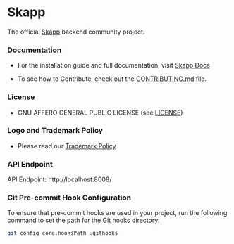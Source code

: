 # Skapp
The official [Skapp](https://skapp.com/) backend community project.

### Documentation
- For the installation guide and full documentation, visit [Skapp Docs](https://docs.skapp.com/)

- To see how to Contribute, check out the [CONTRIBUTING.md](https://github.com/SkappHQ/skapp-be/blob/main/CONTRIBUTING.md) file.

### License

- GNU AFFERO GENERAL PUBLIC LICENSE (see [LICENSE](https://github.com/SkappHQ/skapp-be/blob/main/LICENSE))

### Logo and Trademark Policy

- Please read our [Trademark Policy](https://github.com/SkappHQ/skapp-be/blob/main/TRADEMARK_POLICY.md)

### API Endpoint
API Endpoint: http://localhost:8008/

### Git Pre-commit Hook Configuration

To ensure that pre-commit hooks are used in your project, run the following command to set the path for the Git hooks directory:

```bash
git config core.hooksPath .githooks
